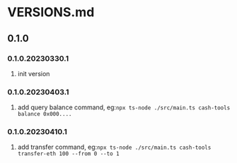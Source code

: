 # VERSIONS.md

## 0.1.0

### 0.1.0.20230330.1

1. init version

### 0.1.0.20230403.1

1. add query balance command, eg:`npx ts-node ./src/main.ts cash-tools balance 0x000....`

### 0.1.0.20230410.1

1. add transfer command, eg:`npx ts-node ./src/main.ts cash-tools transfer-eth 100 --from 0 --to 1`

